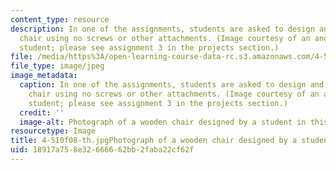 ```yaml
---
content_type: resource
description: In one of the assignments, students are asked to design and build a plywood
  chair using no screws or other attachments. (Image courtesy of an anonymous 4.510
  student; please see assignment 3 in the projects section.)
file: /media/https%3A/open-learning-course-data-rc.s3.amazonaws.com/4-510-digital-design-fabrication-fall-2008/18917a758e32666662bb2faba22cf62f_4-510f08-th.jpg
file_type: image/jpeg
image_metadata:
  caption: In one of the assignments, students are asked to design and build a plywood
    chair using no screws or other attachments. (Image courtesy of an anonymous 4.510
    student; please see assignment 3 in the projects section.)
  credit: ''
  image-alt: Photograph of a wooden chair designed by a student in this course.
resourcetype: Image
title: 4-510f08-th.jpgPhotograph of a wooden chair designed by a student in this course
uid: 18917a75-8e32-6666-62bb-2faba22cf62f
---
```

